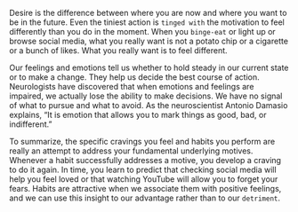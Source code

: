 Desire is the difference between where you are now and where you
want to be in the future. Even the tiniest action is `tinged with` the
motivation to feel differently than you do in the moment. When you
`binge-eat` or light up or browse social media, what you really want is
not a potato chip or a cigarette or a bunch of likes. What you really
want is to feel different.

Our feelings and emotions tell us whether to hold steady in our
current state or to make a change. They help us decide the best course
of action. Neurologists have discovered that when emotions and
feelings are impaired, we actually lose the ability to make decisions.
We have no signal of what to pursue and what to avoid. As the
neuroscientist Antonio Damasio explains, “It is emotion that allows
you to mark things as good, bad, or indifferent.”

To summarize, the specific cravings you feel and habits you perform
are really an attempt to address your fundamental underlying motives.
Whenever a habit successfully addresses a motive, you develop a
craving to do it again. In time, you learn to predict that checking social
media will help you feel loved or that watching YouTube will allow you
to forget your fears. Habits are attractive when we associate them with
positive feelings, and we can use this insight to our advantage rather
than to our `detriment`.